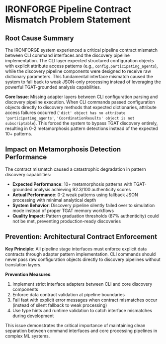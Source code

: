 # IRONFORGE Pipeline Contract Mismatch Problem Statement

## Root Cause Summary

The IRONFORGE system experienced a critical pipeline contract mismatch between CLI command interfaces and the discovery pipeline implementation. The CLI layer expected structured configuration objects with explicit attribute access patterns (e.g., `config.participating_agents`), while the discovery pipeline components were designed to receive raw dictionary parameters. This fundamental interface mismatch caused the system to fall back to weak JSON-only processing instead of leveraging the powerful TGAT-grounded analysis capabilities.

**Core Issue**: Missing adapter layers between CLI configuration parsing and discovery pipeline execution. When CLI commands passed configuration objects directly to discovery methods that expected dictionaries, attribute access failures occurred (`'dict' object has no attribute 'participating_agents'`, `'CoordinationResults' object is not subscriptable`). This forced the system to bypass TGAT discovery entirely, resulting in 0-2 metamorphosis pattern detections instead of the expected 10+ patterns.

## Impact on Metamorphosis Detection Performance

The contract mismatch caused a catastrophic degradation in pattern discovery capabilities:

- **Expected Performance**: 10+ metamorphosis patterns with TGAT-grounded analysis achieving 92.3/100 authenticity scores
- **Actual Performance**: 0-2 weak patterns using fallback JSON processing with minimal analytical depth
- **System Behavior**: Discovery pipeline silently failed over to simulation mode instead of proper TGAT memory workflows
- **Quality Impact**: Pattern graduation thresholds (87% authenticity) could not be met, preventing production-ready discoveries

## Prevention: Architectural Contract Enforcement

**Key Principle**: All pipeline stage interfaces must enforce explicit data contracts through adapter pattern implementation. CLI commands should never pass raw configuration objects directly to discovery pipelines without translation layers.

**Prevention Measures**:
1. Implement strict interface adapters between CLI and core discovery components
2. Enforce data contract validation at pipeline boundaries
3. Fail fast with explicit error messages when contract mismatches occur (instead of silent fallback to weak processing)
4. Use type hints and runtime validation to catch interface mismatches during development

This issue demonstrates the critical importance of maintaining clean separation between command interfaces and core processing pipelines in complex ML systems.